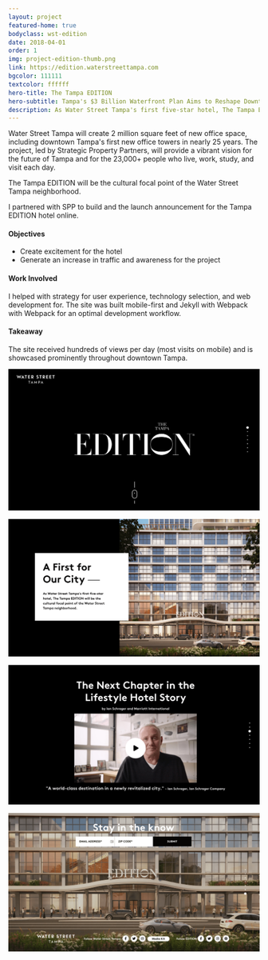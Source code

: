 ```yaml
---
layout: project
featured-home: true
bodyclass: wst-edition
date: 2018-04-01
order: 1
img: project-edition-thumb.png
link: https://edition.waterstreettampa.com
bgcolor: 111111
textcolor: ffffff
hero-title: The Tampa EDITION
hero-subtitle: Tampa's $3 Billion Waterfront Plan Aims to Reshape Downtown
description: As Water Street Tampa's first five-star hotel, The Tampa EDITION will be the cultural focal point of the Water Street Tampa neighborhood.
---
```


Water Street Tampa will create 2 million square feet of new office space, including downtown Tampa's first new office towers in nearly 25 years. The project, led by Strategic Property Partners, will provide a vibrant vision for the future of Tampa and for the 23,000+ people who live, work, study, and visit each day.

The Tampa EDITION will be the cultural focal point of the Water Street Tampa neighborhood.

I partnered with SPP to build and the launch announcement for the Tampa EDITION hotel online.

#### Objectives

- Create excitement for the hotel
- Generate an increase in traffic and awareness for the project

#### Work Involved

I helped with strategy for user experience, technology selection, and web development for. The site was built mobile-first and Jekyll with Webpack with Webpack for an optimal development workflow.

#### Takeaway

The site received hundreds of views per day (most visits on mobile) and is showcased prominently throughout downtown Tampa.

![waterstreet edition 1](/assets/images/project-edition1.png)

![waterstreet edition 2](/assets/images/project-edition2.png)

![waterstreet edition 3](/assets/images/project-edition3.png)

![waterstreet edition 4](/assets/images/project-edition4.png)
